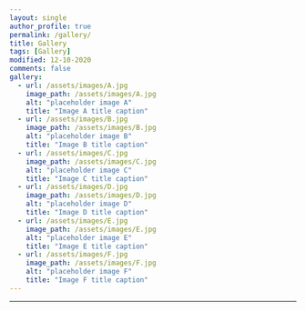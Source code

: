 ```yaml
---
layout: single
author_profile: true
permalink: /gallery/
title: Gallery
tags: [Gallery]
modified: 12-10-2020
comments: false
gallery:
  - url: /assets/images/A.jpg
    image_path: /assets/images/A.jpg
    alt: "placeholder image A"
    title: "Image A title caption"
  - url: /assets/images/B.jpg
    image_path: /assets/images/B.jpg
    alt: "placeholder image B"
    title: "Image B title caption"
  - url: /assets/images/C.jpg
    image_path: /assets/images/C.jpg
    alt: "placeholder image C"
    title: "Image C title caption"  
  - url: /assets/images/D.jpg
    image_path: /assets/images/D.jpg
    alt: "placeholder image D"
    title: "Image D title caption"
  - url: /assets/images/E.jpg
    image_path: /assets/images/E.jpg
    alt: "placeholder image E"
    title: "Image E title caption"    
  - url: /assets/images/F.jpg
    image_path: /assets/images/F.jpg
    alt: "placeholder image F"
    title: "Image F title caption"    
---
```

---


